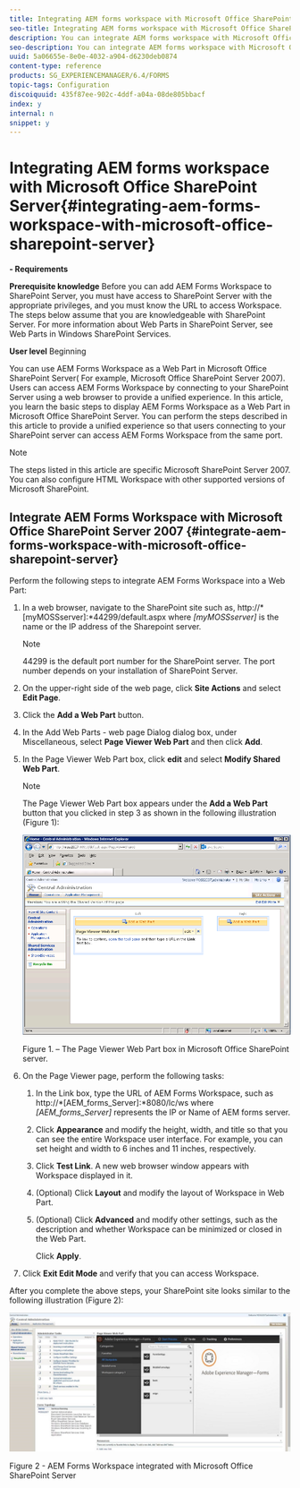 ```yaml
---
title: Integrating AEM forms workspace with Microsoft Office SharePoint Server
seo-title: Integrating AEM forms workspace with Microsoft Office SharePoint Server
description: You can integrate AEM forms workspace with Microsoft Office SharePoint Server. 
seo-description: You can integrate AEM forms workspace with Microsoft Office SharePoint Server. 
uuid: 5a06655e-8e0e-4032-a904-d6230deb0874
content-type: reference
products: SG_EXPERIENCEMANAGER/6.4/FORMS
topic-tags: Configuration
discoiquuid: 435f87ee-902c-4ddf-a04a-08de805bbacf
index: y
internal: n
snippet: y
---
```


# Integrating AEM forms workspace with Microsoft Office SharePoint Server{#integrating-aem-forms-workspace-with-microsoft-office-sharepoint-server}

**- Requirements** 
  
**Prerequisite knowledge** 
Before you can add AEM Forms Workspace to SharePoint Server, you must have access to SharePoint Server with the appropriate privileges, and you must know the URL to access Workspace. The steps below assume that you are knowledgeable with SharePoint Server. For more information about Web Parts in SharePoint Server, see Web Parts in Windows SharePoint Services.

**User level** 
Beginning

You can use AEM Forms Workspace as a Web Part in Microsoft Office SharePoint Server( For example, Microsoft Office SharePoint Server 2007). Users can access AEM Forms Workspace by connecting to your SharePoint Server using a web browser to provide a unified experience. In this article, you learn the basic steps to display AEM Forms Workspace as a Web Part in Microsoft Office SharePoint Server. You can perform the steps described in this article to provide a unified experience so that users connecting to your SharePoint server can access AEM Forms Workspace from the same port.

>[!NOTE]
>
>The steps listed in this article are specific Microsoft SharePoint Server 2007. You can also configure HTML Workspace with other supported versions of Microsoft SharePoint.

## Integrate AEM Forms Workspace with Microsoft Office SharePoint Server 2007 {#integrate-aem-forms-workspace-with-microsoft-office-sharepoint-server}

Perform the following steps to integrate AEM Forms Workspace into a Web Part:

1. In a web browser, navigate to the SharePoint site such as, http://*[myMOSSserver]:*44299/default.aspx where *[myMOSSserver]* is the name or the IP address of the Sharepoint server.

   >[!NOTE]
   >
   >44299 is the default port number for the SharePoint server. The port number depends on your installation of SharePoint Server.

1. On the upper-right side of the web page, click **Site Actions** and select **Edit Page**.
1. Click the **Add a Web Part** button. 
1. In the Add Web Parts - web page Dialog dialog box, under Miscellaneous, select **Page Viewer Web Part** and then click **Add**.
1. In the Page Viewer Web Part box, click **edit** and select **Modify Shared Web Part**.

   >[!NOTE]
   >
   >The Page Viewer Web Part box appears under the **Add a Web Part** button that you clicked in step 3 as shown in the following illustration (Figure 1):

   ![Page Viewer Web Part box in Microsoft Office SharePoint server.](assets/page-viewer-web-part-box-in-microsoft-office-sharepoint-server.png)

   Figure 1. – The Page Viewer Web Part box in Microsoft Office SharePoint server.

1. On the Page Viewer page, perform the following tasks:

    1. In the Link box, type the URL of AEM Forms Workspace, such as http://*[AEM_forms_Server]:*8080/lc/ws where *[AEM_forms_Server]* represents the IP or Name of AEM forms server.
    1. Click **Appearance** and modify the height, width, and title so that you can see the entire Workspace user interface. For example, you can set height and width to 6 inches and 11 inches, respectively.
    1. Click **Test Link**. A new web browser window appears with Workspace displayed in it.
    1. (Optional) Click **Layout** and modify the layout of Workspace in Web Part.
    1. (Optional) Click **Advanced** and modify other settings, such as the description and whether Workspace can be minimized or closed in the Web Part.

       Click **Apply**.

1. Click **Exit Edit Mode** and verify that you can access Workspace.

After you complete the above steps, your SharePoint site looks similar to the following illustration (Figure 2):

![AEM Forms Workspace integrated with Microsoft Office SharePoint Server](assets/aem-forms-workspace.jpg)

Figure 2 - AEM Forms Workspace integrated with Microsoft Office SharePoint Server

